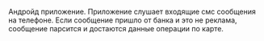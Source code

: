 Андройд приложение.
Приложение слушает входящие смс сообщения на телефоне.
Если сообщение пришло от банка и это не реклама, сообщение парсится и достаются данные операции по карте.